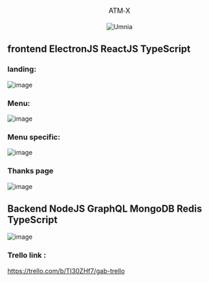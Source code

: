<p align="center" style="font-family: 'Helvetica Neue', Helvetica, Arial, sans-serif; font-size: 16px; line-height: 1.5;">
ATM-X
</p>


<p align="center">
  <img src="https://encrypted-tbn0.gstatic.com/images?q=tbn:ANd9GcTtt3N9gu6Suj0ctGL-YWAt38i03gjTYtMtlE5WPENpEb1OitR12XcmWkC6sv8JkzvBJg&usqp=CAU" alt="Umnia"/>
</p>

## frontend ElectronJS ReactJS TypeScript


### landing:

![image](https://user-images.githubusercontent.com/77829205/164158136-f9a3ca0b-fcd8-48c6-b950-4d7c61048d0c.png)

### Menu:

![image](https://user-images.githubusercontent.com/77829205/164158208-6ccc093a-5dec-4809-9b34-52a1ce17d430.png)

### Menu specific:

![image](https://user-images.githubusercontent.com/77829205/164158254-c8a43df4-07be-4938-9aa1-f84bb7304be6.png)

### Thanks page

![image](https://user-images.githubusercontent.com/77829205/164158345-a1bcf819-5ff0-416e-9798-9cad54643d0b.png)

## Backend NodeJS GraphQL MongoDB Redis TypeScript

![image](https://user-images.githubusercontent.com/77829205/164158646-d673093a-6dd7-47df-a018-d4eb2a6a7b1f.png)


### Trello link :
https://trello.com/b/TI30ZHf7/gab-trello
